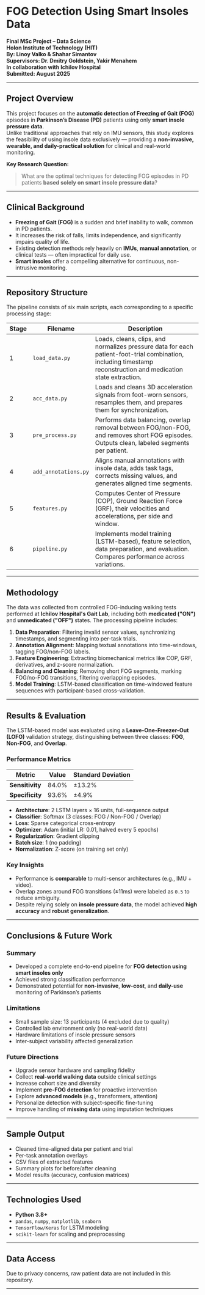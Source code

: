 # FOG Detection Using Smart Insoles Data

**Final MSc Project – Data Science**  
**Holon Institute of Technology (HIT)**  
**By: Linoy Valko & Shahar Simantov**  
**Supervisors: Dr. Dmitry Goldstein, Yakir Menahem**  
**In collaboration with Ichilov Hospital**  
**Submitted: August 2025**

---

## Project Overview

This project focuses on the **automatic detection of Freezing of Gait (FOG)** episodes in **Parkinson’s Disease (PD)** patients using only **smart insole pressure data**.  
Unlike traditional approaches that rely on IMU sensors, this study explores the feasibility of using insole data exclusively — providing a **non-invasive, wearable, and daily-practical solution** for clinical and real-world monitoring.

**Key Research Question:**  
> What are the optimal techniques for detecting FOG episodes in PD patients **based solely on smart insole pressure data**?

---

## Clinical Background

- **Freezing of Gait (FOG)** is a sudden and brief inability to walk, common in PD patients.
- It increases the risk of falls, limits independence, and significantly impairs quality of life.
- Existing detection methods rely heavily on **IMUs**, **manual annotation**, or clinical tests — often impractical for daily use.
- **Smart insoles** offer a compelling alternative for continuous, non-intrusive monitoring.

---

## Repository Structure

The pipeline consists of six main scripts, each corresponding to a specific processing stage:

| Stage | Filename | Description |
|-------|----------|-------------|
| 1 | `load_data.py` | Loads, cleans, clips, and normalizes pressure data for each patient-foot-trial combination, including timestamp reconstruction and medication state extraction. |
| 2 | `acc_data.py` | Loads and cleans 3D acceleration signals from foot-worn sensors, resamples them, and prepares them for synchronization. |
| 3 | `pre_process.py` | Performs data balancing, overlap removal between FOG/non-FOG, and removes short FOG episodes. Outputs clean, labeled segments per patient. |
| 4 | `add_annotations.py` | Aligns manual annotations with insole data, adds task tags, corrects missing values, and generates aligned time segments. |
| 5 | `features.py` | Computes Center of Pressure (COP), Ground Reaction Force (GRF), their velocities and accelerations, per side and window. |
| 6 | `pipeline.py` | Implements model training (LSTM-based), feature selection, data preparation, and evaluation. Compares performance across variations. |


---

## Methodology

The data was collected from controlled FOG-inducing walking tests performed at **Ichilov Hospital's Gait Lab**, including both **medicated ("ON")** and **unmedicated ("OFF")** states. The processing pipeline includes:

1. **Data Preparation**: Filtering invalid sensor values, synchronizing timestamps, and segmenting into per-task trials.  
2. **Annotation Alignment**: Mapping textual annotations into time-windows, tagging FOG/non-FOG labels.  
3. **Feature Engineering**: Extracting biomechanical metrics like COP, GRF, derivatives, and z-score normalization.  
4. **Balancing and Cleaning**: Removing short FOG segments, marking FOG/no-FOG transitions, filtering overlapping episodes.  
5. **Model Training**: LSTM-based classification on time-windowed feature sequences with participant-based cross-validation.

---

## Results & Evaluation

The LSTM-based model was evaluated using a **Leave-One-Freezer-Out (LOFO)** validation strategy, distinguishing between three classes: **FOG**, **Non-FOG**, and **Overlap**.

### Performance Metrics

| Metric         | Value   | Standard Deviation |
|----------------|---------|--------------------|
| **Sensitivity** | 84.0%   | ±13.2%              |
| **Specificity** | 93.6%   | ±4.9%               |

- **Architecture**: 2 LSTM layers × 16 units, full-sequence output
- **Classifier**: Softmax (3 classes: FOG / Non-FOG / Overlap)
- **Loss**: Sparse categorical cross-entropy
- **Optimizer**: Adam (initial LR: 0.01, halved every 5 epochs)
- **Regularization**: Gradient clipping
- **Batch size**: 1 (no padding)
- **Normalization**: Z-score (on training set only)

### Key Insights

- Performance is **comparable** to multi-sensor architectures (e.g., IMU + video).
- Overlap zones around FOG transitions (±11ms) were labeled as `0.5` to reduce ambiguity.
- Despite relying solely on **insole pressure data**, the model achieved **high accuracy** and **robust generalization**.

---

## Conclusions & Future Work

### Summary

- Developed a complete end-to-end pipeline for **FOG detection using smart insoles only**
- Achieved strong classification performance
- Demonstrated potential for **non-invasive**, **low-cost**, and **daily-use** monitoring of Parkinson’s patients

### Limitations

- Small sample size: 13 participants (4 excluded due to quality)
- Controlled lab environment only (no real-world data)
- Hardware limitations of insole pressure sensors
- Inter-subject variability affected generalization

### Future Directions

- Upgrade sensor hardware and sampling fidelity  
- Collect **real-world walking data** outside clinical settings  
- Increase cohort size and diversity  
- Implement **pre-FOG detection** for proactive intervention  
- Explore **advanced models** (e.g., transformers, attention)  
- Personalize detection with subject-specific fine-tuning  
- Improve handling of **missing data** using imputation techniques

---

## Sample Output

- Cleaned time-aligned data per patient and trial  
- Per-task annotation overlays  
- CSV files of extracted features  
- Summary plots for before/after cleaning  
- Model results (accuracy, confusion matrices)

---

## Technologies Used

- **Python 3.8+**
- `pandas`, `numpy`, `matplotlib`, `seaborn`
- `TensorFlow/Keras` for LSTM modeling
- `scikit-learn` for scaling and preprocessing

---

## Data Access

Due to privacy concerns, raw patient data are not included in this repository. 

---

